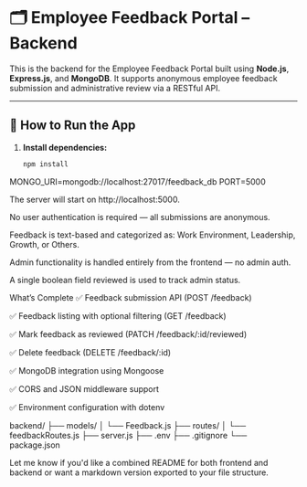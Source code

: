 # 🗂️ Employee Feedback Portal – Backend

This is the backend for the Employee Feedback Portal built using **Node.js**, **Express.js**, and **MongoDB**. It supports anonymous employee feedback submission and administrative review via a RESTful API.

---

## 🚀 How to Run the App

1. **Install dependencies:**

   ```bash
   npm install

MONGO_URI=mongodb://localhost:27017/feedback_db
PORT=5000


The server will start on http://localhost:5000.

No user authentication is required — all submissions are anonymous.

Feedback is text-based and categorized as: Work Environment, Leadership, Growth, or Others.

Admin functionality is handled entirely from the frontend — no admin auth.

A single boolean field reviewed is used to track admin status.

What’s Complete
✅ Feedback submission API (POST /feedback)

✅ Feedback listing with optional filtering (GET /feedback)

✅ Mark feedback as reviewed (PATCH /feedback/:id/reviewed)

✅ Delete feedback (DELETE /feedback/:id)

✅ MongoDB integration using Mongoose

✅ CORS and JSON middleware support

✅ Environment configuration with dotenv

backend/
├── models/
│   └── Feedback.js
├── routes/
│   └── feedbackRoutes.js
├── server.js
├── .env
├── .gitignore
└── package.json



Let me know if you'd like a combined README for both frontend and backend or want a markdown version exported to your file structure.
